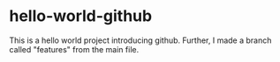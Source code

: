 # hello-world-github
This is a hello world project introducing github. Further, I made a branch called "features" from the main file. 

